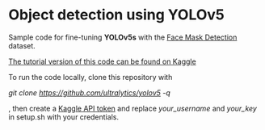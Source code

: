 # Object detection using YOLOv5

Sample code for fine-tuning **YOLOv5s** with the [Face Mask Detection](https://www.kaggle.com/datasets/andrewmvd/face-mask-detection) dataset.

[The tutorial version of this code can be found on Kaggle](https://www.kaggle.com/code/fleetingfocus/object-detection-using-yolov5)

To run the code locally, clone this repository with

*git clone https://github.com/ultralytics/yolov5 -q*

, then create a [Kaggle API token](https://github.com/Kaggle/kaggle-api#api-credentials) and replace *your_username* and *your_key* in setup.sh with your credentials.
